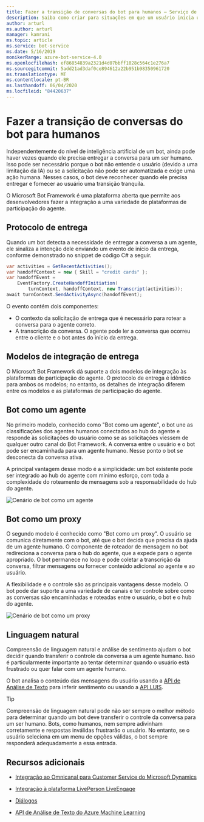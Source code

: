 ```yaml
---
title: Fazer a transição de conversas do bot para humanos – Serviço de Bot
description: Saiba como criar para situações em que um usuário inicia uma conversa com um bot e, em seguida, deve ser entregue a um ser humano.
author: arturl
ms.author: arturl
manager: kamrani
ms.topic: article
ms.service: bot-service
ms.date: 5/16/2019
monikerRange: azure-bot-service-4.0
ms.openlocfilehash: ef86854839a2321d4d07bbff1028c564c1e276a7
ms.sourcegitcommit: 5add21ad3daf0ce894612a22b951b98350961720
ms.translationtype: MT
ms.contentlocale: pt-BR
ms.lasthandoff: 06/04/2020
ms.locfileid: "84420637"
---
```

# <a name="transition-conversations-from-bot-to-human"></a>Fazer a transição de conversas do bot para humanos

Independentemente do nível de inteligência artificial de um bot, ainda pode haver vezes quando ele precisa entregar a conversa para um ser humano. Isso pode ser necessário porque o bot não entende o usuário (devido a uma limitação da IA) ou se a solicitação não pode ser automatizada e exige uma ação humana. Nesses casos, o bot deve reconhecer quando ele precisa entregar e fornecer ao usuário uma transição tranquila.

O Microsoft Bot Framework é uma plataforma aberta que permite aos desenvolvedores fazer a integração a uma variedade de plataformas de participação do agente. 

## <a name="handoff-protocol"></a>Protocolo de entrega

Quando um bot detecta a necessidade de entregar a conversa a um agente, ele sinaliza a intenção dele enviando um evento de início da entrega, conforme demonstrado no snippet de código C# a seguir.

```C#
var activities = GetRecentActivities();
var handoffContext = new { Skill = "credit cards" };
var handoffEvent =
    EventFactory.CreateHandoffInitiation(
        turnContext, handoffContext, new Transcript(activities));
await turnContext.SendActivityAsync(handoffEvent);
```

O evento contém dois componentes:
 
 - O contexto da solicitação de entrega que é necessário para rotear a conversa para o agente correto.
 - A transcrição da conversa. O agente pode ler a conversa que ocorreu entre o cliente e o bot antes do início da entrega.

<!-- We don't own this aka link, and for v4, I think there is an updated pattern.
You can read more about the Bot Framework handoff protocol <a href="https://aka.ms/bfhandoffprotocol" target="blank">here</a>. 
-->

## <a name="handoff-integration-models"></a>Modelos de integração de entrega

O Microsoft Bot Framework dá suporte a dois modelos de integração às plataformas de participação do agente. O protocolo de entrega é idêntico para ambos os modelos; no entanto, os detalhes de integração diferem entre os modelos e as plataformas de participação do agente.

## <a name="bot-as-an-agent"></a>Bot como um agente

No primeiro modelo, conhecido como "Bot como um agente", o bot une as classificações dos agentes humanos conectados ao hub do agente e responde às solicitações do usuário como se as solicitações viessem de qualquer outro canal do Bot Framework. A conversa entre o usuário e o bot pode ser encaminhada para um agente humano. Nesse ponto o bot se desconecta da conversa ativa.

A principal vantagem desse modo é a simplicidade: um bot existente pode ser integrado ao hub do agente com mínimo esforço, com toda a complexidade do roteamento de mensagens sob a responsabilidade do hub do agente.

![Cenário de bot como um agente](~/media/designing-bots/patterns/bot-as-agent.PNG)

## <a name="bot-as-a-proxy"></a>Bot como um proxy

O segundo modelo é conhecido como "Bot como um proxy". O usuário se comunica diretamente com o bot, até que o bot decida que precisa da ajuda de um agente humano. O componente de roteador de mensagem no bot redireciona a conversa para o hub do agente, que a expede para o agente apropriado. O bot permanece no loop e pode coletar a transcrição da conversa, filtrar mensagens ou fornecer conteúdo adicional ao agente e ao usuário.

A flexibilidade e o controle são as principais vantagens desse modelo. O bot pode dar suporte a uma variedade de canais e ter controle sobre como as conversas são encaminhadas e roteadas entre o usuário, o bot e o hub do agente.

![Cenário de bot como um proxy](~/media/designing-bots/patterns/bot-as-proxy.PNG)

## <a name="natural-language"></a>Linguagem natural

Compreensão de linguagem natural e análise de sentimento ajudam o bot decidir quando transferir o controle da conversa a um agente humano. Isso é particularmente importante ao tentar determinar quando o usuário está frustrado ou quer falar com um agente humano. 
 
O bot analisa o conteúdo das mensagens do usuário usando a <a href="https://www.microsoft.com/cognitive-services/text-analytics-api" target="blank">API de Análise de Texto</a> para inferir sentimento ou usando a <a href="https://www.luis.ai" target="_blank">API LUIS</a>. 


> [!TIP]
> Compreensão de linguagem natural pode não ser sempre o melhor método para determinar quando um bot deve transferir o controle da conversa para um ser humano. Bots, como humanos, nem sempre adivinham corretamente e respostas inválidas frustrarão o usuário. No entanto, se o usuário seleciona em um menu de opções válidas, o bot sempre responderá adequadamente a essa entrada. 


## <a name="additional-resources"></a>Recursos adicionais

- <a href="https://github.com/microsoft/BotBuilder-Samples/tree/master/experimental/handoff-library/csharp_dotnetcore/samples" target="blank">Integração ao Omnicanal para Customer Service do Microsoft Dynamics</a> 

- <a href="https://developers.liveperson.com/third-party-bots-microsoft-bot-framework.html" target="blank">Integração à plataforma LivePerson LiveEngage</a> 

- [Diálogos](v4sdk/bot-builder-dialog-manage-conversation-flow.md)
- <a href="https://www.microsoft.com/cognitive-services/text-analytics-api" target="blank">API de Análise de Texto do Azure Machine Learning</a>
